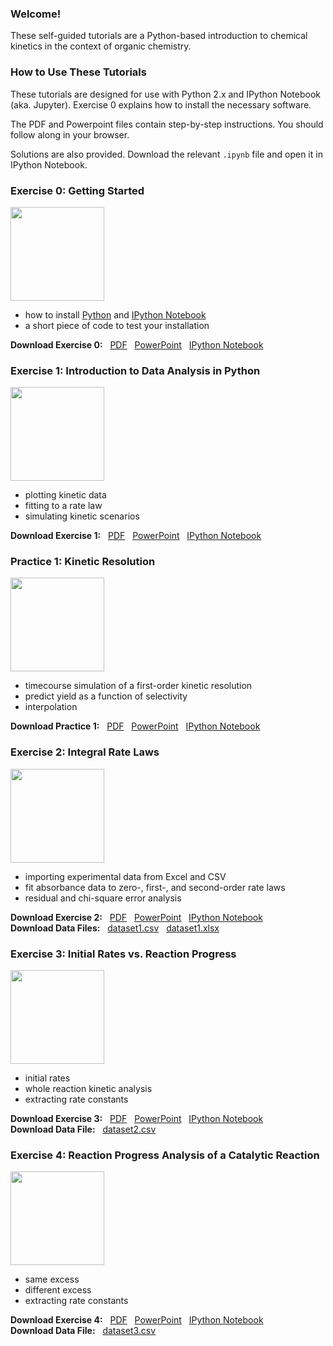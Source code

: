 ### Welcome!
These self-guided tutorials are a Python-based introduction to chemical kinetics in the context of organic chemistry.

### How to Use These Tutorials

These tutorials are designed for use with Python 2.x and IPython Notebook (aka. Jupyter). Exercise 0 explains how to install the necessary software.

The PDF and Powerpoint files contain step-by-step instructions.  You should follow along in your browser.

Solutions are also provided.  Download the relevant `.ipynb` file and open it in IPython Notebook.

### Exercise 0: Getting Started
<img src="http://ekwan.github.io/practical_kinetics/exercise%200/Exercise%200.png" height=150px>

- how to install [Python](http://www.python.org) and [IPython Notebook](http://ipython.org/notebook.html)
- a short piece of code to test your installation

__Download Exercise 0:__ &nbsp; [PDF](http://ekwan.github.io/practical_kinetics/exercise%200/Exercise%200.pdf) &nbsp; [PowerPoint](http://ekwan.github.io/practical_kinetics/exercise%200/Exercise%200.pptx) &nbsp; [IPython Notebook](http://ekwan.github.io/practical_kinetics/exercise%200/exercise%200.ipynb)

### Exercise 1: Introduction to Data Analysis in Python
<img src="http://ekwan.github.io/practical_kinetics/exercise%201/Exercise%201.png" height=150px>

- plotting kinetic data
- fitting to a rate law
- simulating kinetic scenarios

__Download Exercise 1:__ &nbsp; [PDF](http://ekwan.github.io/practical_kinetics/exercise%201/Exercise%201.pdf) &nbsp; [PowerPoint](http://ekwan.github.io/practical_kinetics/exercise%201/Exercise%201.pptx) &nbsp; [IPython Notebook](http://ekwan.github.io/practical_kinetics/exercise%201/Exercise%201.ipynb)

### Practice 1: Kinetic Resolution
<img src="http://ekwan.github.io/practical_kinetics/practice%201/practice%201.png" height=150px>

- timecourse simulation of a first-order kinetic resolution
- predict yield as a function of selectivity
- interpolation

__Download Practice 1:__ &nbsp; [PDF](http://ekwan.github.io/practical_kinetics/practice%201/practice%201.pdf) &nbsp; [PowerPoint](http://ekwan.github.io/practical_kinetics/practice%201/practice%201.pptx) &nbsp; [IPython Notebook](http://ekwan.github.io/practical_kinetics/practice%201/practice%201.ipynb)

### Exercise 2: Integral Rate Laws
<img src="http://ekwan.github.io/practical_kinetics/exercise%202/exercise%202.png" height=150px>

- importing experimental data from Excel and CSV
- fit absorbance data to zero-, first-, and second-order rate laws
- residual and chi-square error analysis

__Download Exercise 2:__ &nbsp; [PDF](http://ekwan.github.io/practical_kinetics/exercise%202/exercise%202.pdf) &nbsp; [PowerPoint](http://ekwan.github.io/practical_kinetics/exercise%202/exercise%202.pptx) &nbsp; [IPython Notebook](http://ekwan.github.io/practical_kinetics/exercise%202/exercise%202.ipynb)<br/>
__Download Data Files:__ &nbsp; [dataset1.csv](http://ekwan.github.io/practical_kinetics/exercise%202/dataset1.csv) &nbsp; [dataset1.xlsx](http://ekwan.github.io/practical_kinetics/exercise%202/dataset1.xlsx) 

### Exercise 3: Initial Rates vs. Reaction Progress
<img src="http://ekwan.github.io/practical_kinetics/exercise%203/exercise%203.png" height=150px>

- initial rates
- whole reaction kinetic analysis
- extracting rate constants

__Download Exercise 3:__ &nbsp; [PDF](http://ekwan.github.io/practical_kinetics/exercise%203/exercise%203.pdf) &nbsp; [PowerPoint](http://ekwan.github.io/practical_kinetics/exercise%203/exercise%203.pptx) &nbsp; [IPython Notebook](http://ekwan.github.io/practical_kinetics/exercise%203/exercise%203.ipynb)<br/>
__Download Data File:__ &nbsp; [dataset2.csv](http://ekwan.github.io/practical_kinetics/exercise%204/dataset2.csv) &nbsp;

### Exercise 4: Reaction Progress Analysis of a Catalytic Reaction
<img src="http://ekwan.github.io/practical_kinetics/exercise%204/exercise%204.png" height=150px>

- same excess
- different excess
- extracting rate constants

__Download Exercise 4:__ &nbsp; [PDF](http://ekwan.github.io/practical_kinetics/exercise%204/exercise%204.pdf) &nbsp; [PowerPoint](http://ekwan.github.io/practical_kinetics/exercise%204/exercise%204.pptx) &nbsp; [IPython Notebook](http://ekwan.github.io/practical_kinetics/exercise%204/exercise%204.ipynb)<br/>
__Download Data File:__ &nbsp; [dataset3.csv](http://ekwan.github.io/practical_kinetics/exercise%204/dataset3.csv) &nbsp;

